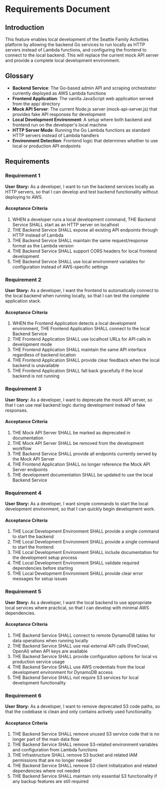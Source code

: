# Requirements Document

## Introduction

This feature enables local development of the Seattle Family Activities platform by allowing the backend Go services to run locally as HTTP servers instead of Lambda functions, and configuring the frontend to connect to the local backend. This will replace the current mock API server and provide a complete local development environment.

## Glossary

- **Backend Service**: The Go-based admin API and scraping orchestrator currently deployed as AWS Lambda functions
- **Frontend Application**: The vanilla JavaScript web application served from the app/ directory
- **Mock API Server**: The current Node.js server (mock-api-server.js) that provides fake API responses for development
- **Local Development Environment**: A setup where both backend and frontend run on the developer's local machine
- **HTTP Server Mode**: Running the Go Lambda functions as standard HTTP servers instead of Lambda handlers
- **Environment Detection**: Frontend logic that determines whether to use local or production API endpoints

## Requirements

### Requirement 1

**User Story:** As a developer, I want to run the backend services locally as HTTP servers, so that I can develop and test backend functionality without deploying to AWS.

#### Acceptance Criteria

1. WHEN a developer runs a local development command, THE Backend Service SHALL start as an HTTP server on localhost
2. THE Backend Service SHALL expose all existing API endpoints through HTTP instead of Lambda
3. THE Backend Service SHALL maintain the same request/response format as the Lambda version
4. THE Backend Service SHALL support CORS headers for local frontend development
5. THE Backend Service SHALL use local environment variables for configuration instead of AWS-specific settings

### Requirement 2

**User Story:** As a developer, I want the frontend to automatically connect to the local backend when running locally, so that I can test the complete application stack.

#### Acceptance Criteria

1. WHEN the Frontend Application detects a local development environment, THE Frontend Application SHALL connect to the local Backend Service
2. THE Frontend Application SHALL use localhost URLs for API calls in development mode
3. THE Frontend Application SHALL maintain the same API interface regardless of backend location
4. THE Frontend Application SHALL provide clear feedback when the local backend is unavailable
5. THE Frontend Application SHALL fall back gracefully if the local backend is not running

### Requirement 3

**User Story:** As a developer, I want to deprecate the mock API server, so that I can use real backend logic during development instead of fake responses.

#### Acceptance Criteria

1. THE Mock API Server SHALL be marked as deprecated in documentation
2. THE Mock API Server SHALL be removed from the development workflow
3. THE Backend Service SHALL provide all endpoints currently served by the Mock API Server
4. THE Frontend Application SHALL no longer reference the Mock API Server endpoints
5. THE development documentation SHALL be updated to use the local Backend Service

### Requirement 4

**User Story:** As a developer, I want simple commands to start the local development environment, so that I can quickly begin development work.

#### Acceptance Criteria

1. THE Local Development Environment SHALL provide a single command to start the backend
2. THE Local Development Environment SHALL provide a single command to start the frontend
3. THE Local Development Environment SHALL include documentation for the development setup process
4. THE Local Development Environment SHALL validate required dependencies before starting
5. THE Local Development Environment SHALL provide clear error messages for setup issues

### Requirement 5

**User Story:** As a developer, I want the local backend to use appropriate local services where practical, so that I can develop with minimal AWS dependencies.

#### Acceptance Criteria

1. THE Backend Service SHALL connect to remote DynamoDB tables for data operations when running locally
2. THE Backend Service SHALL use real external API calls (FireCrawl, OpenAI) when API keys are available
3. THE Backend Service SHALL provide configuration options for local vs production service usage
4. THE Backend Service SHALL use AWS credentials from the local development environment for DynamoDB access
5. THE Backend Service SHALL not require S3 services for local development functionality

### Requirement 6

**User Story:** As a developer, I want to remove deprecated S3 code paths, so that the codebase is clean and only contains actively used functionality.

#### Acceptance Criteria

1. THE Backend Service SHALL remove unused S3 service code that is no longer part of the main data flow
2. THE Backend Service SHALL remove S3-related environment variables and configuration from Lambda functions
3. THE Infrastructure SHALL remove S3 bucket and related IAM permissions that are no longer needed
4. THE Backend Service SHALL remove S3 client initialization and related dependencies where not needed
5. THE Backend Service SHALL maintain only essential S3 functionality if any backup features are still required